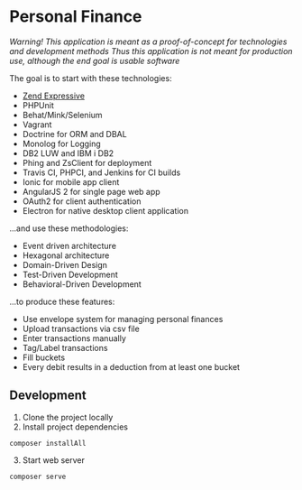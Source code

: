 # Personal Finance

*Warning!*
*This application is meant as a proof-of-concept for technologies and development methods*
*Thus this application is not meant for production use, although the end goal is usable software*

The goal is to start with these technologies:
* [Zend Expressive](https://github.com/zendframework/zend-expressive)
* PHPUnit
* Behat/Mink/Selenium
* Vagrant
* Doctrine for ORM and DBAL
* Monolog for Logging
* DB2 LUW and IBM i DB2
* Phing and ZsClient for deployment
* Travis CI, PHPCI, and Jenkins for CI builds
* Ionic for mobile app client
* AngularJS 2 for single page web app
* OAuth2 for client authentication
* Electron for native desktop client application

...and use these methodologies:
* Event driven architecture
* Hexagonal architecture
* Domain-Driven Design
* Test-Driven Development
* Behavioral-Driven Development

...to produce these features:
* Use envelope system for managing personal finances
* Upload transactions via csv file
* Enter transactions manually
* Tag/Label transactions
* Fill buckets
* Every debit results in a deduction from at least one bucket

## Development

1. Clone the project locally
2. Install project dependencies
```
composer installAll
```
3. Start web server
```
composer serve
```
